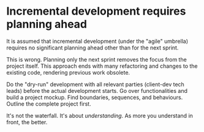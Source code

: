 # Incremental development requires planning ahead

It is assumed that incremental development (under the "agile" umbrella) requires no significant planning ahead other than for the next sprint.

This is wrong. Planning only the next sprint removes the focus from the project itself. This approach ends with many refactoring and changes to the existing code, rendering previous work obsolete.

Do the "dry-run" development with all relevant parties (client-dev tech leads) before the actual development starts. Go over functionalities and build a project mockup. Find boundaries, sequences, and behaviours. Outline the complete project first.

It's not the waterfall. It's about _understanding_. As more you understand in front, the better.
